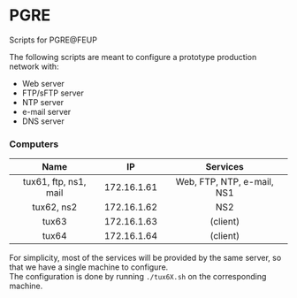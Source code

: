 # PGRE
Scripts for PGRE@FEUP

The following scripts are meant to configure a prototype production network with:
* Web server
* FTP/sFTP server
* NTP server
* e-mail server
* DNS server

### Computers
| Name                  | IP          | Services                   |
|:---------------------:|-------------|:--------------------------:|
| tux61, ftp, ns1, mail | 172.16.1.61 | Web, FTP, NTP, e-mail, NS1 |
| tux62, ns2            | 172.16.1.62 | NS2                        |
| tux63                 | 172.16.1.63 | (client)                   |
| tux64                 | 172.16.1.64 | (client)                   |

For simplicity, most of the services will be provided by the same server, so that we have a single machine to configure.\
The configuration is done by running `./tux6X.sh` on the corresponding machine.
